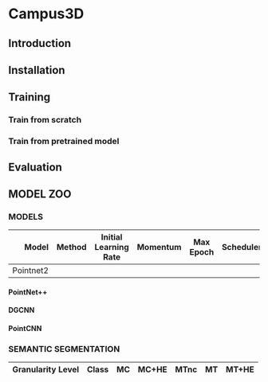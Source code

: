 # Campus3D
## Introduction
## Installation
## Training
### Train from scratch
### Train from pretrained model
## Evaluation
## MODEL ZOO
### MODELS
|Model|Method|Initial Learning<br>Rate|Momentum|Max Epoch|Scheduler|Dropout Rate|Download<br>Link|
-:|:-:|:-:|:-:|:-:|:-:|:-:|:-
|Pointnet2||||||||
#### PointNet++
#### DGCNN
#### PointCNN
### SEMANTIC SEGMENTATION
|Granularity Level|Class|MC|MC+HE|MTnc|MT|MT+HE|
-:|:-:|:-:|:-:|:-:|:-:|:-

